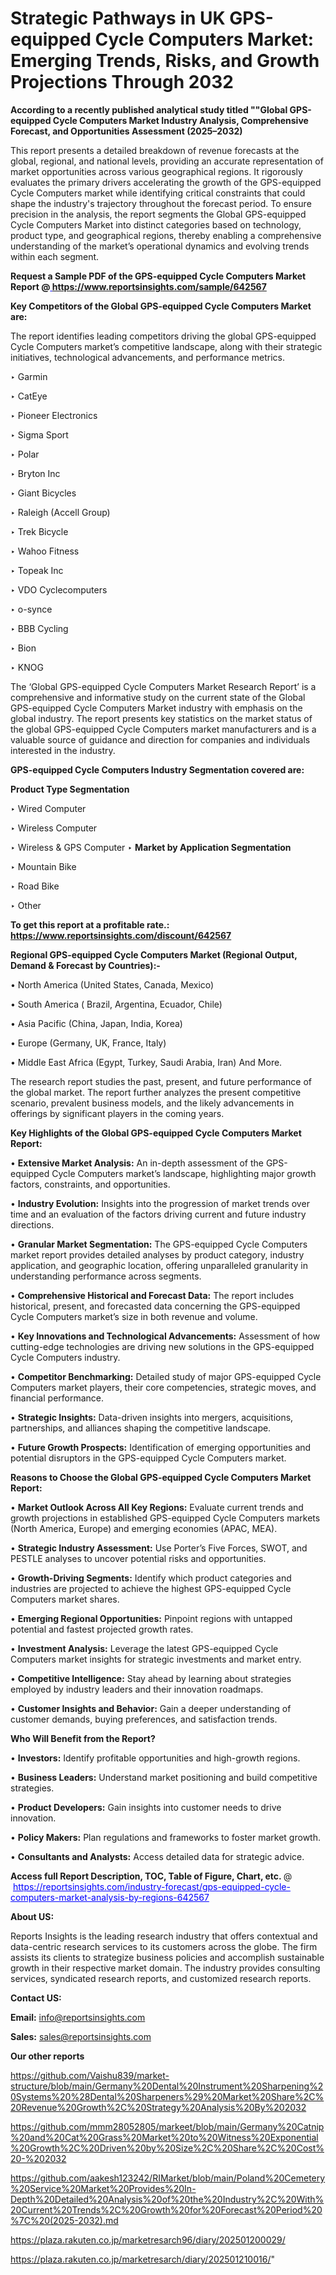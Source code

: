 # Strategic Pathways in UK GPS-equipped Cycle Computers Market: Emerging Trends, Risks, and Growth Projections Through 2032

<strong>According to a recently published analytical study titled ""Global GPS-equipped Cycle Computers Market Industry Analysis, Comprehensive Forecast, and Opportunities Assessment (2025–2032)</strong>

This report presents a detailed breakdown of revenue forecasts at the global, regional, and national levels, providing an accurate representation of market opportunities across various geographical regions. It rigorously evaluates the primary drivers accelerating the growth of the GPS-equipped Cycle Computers market while identifying critical constraints that could shape the industry's trajectory throughout the forecast period. To ensure precision in the analysis, the report segments the Global GPS-equipped Cycle Computers Market into distinct categories based on technology, product type, and geographical regions, thereby enabling a comprehensive understanding of the market’s operational dynamics and evolving trends within each segment.

<strong>Request a Sample PDF of the GPS-equipped Cycle Computers Market Report </strong><strong>@<a href=https://www.reportsinsights.com/sample/642567 style=color:#0000ff;> https://www.reportsinsights.com/sample/642567</a></strong></font>

<strong>Key Competitors of the Global GPS-equipped Cycle Computers Market are:</strong>

The report identifies leading competitors driving the global GPS-equipped Cycle Computers market’s competitive landscape, along with their strategic initiatives, technological advancements, and performance metrics.

‣ Garmin

‣ CatEye

‣ Pioneer Electronics

‣ Sigma Sport

‣ Polar

‣ Bryton Inc

‣ Giant Bicycles

‣ Raleigh (Accell Group)

‣ Trek Bicycle

‣ Wahoo Fitness

‣ Topeak Inc

‣ VDO Cyclecomputers

‣ o-synce

‣ BBB Cycling

‣ Bion

‣ KNOG

The ‘Global GPS-equipped Cycle Computers Market Research Report’ is a comprehensive and informative study on the current state of the Global GPS-equipped Cycle Computers Market industry with emphasis on the global industry. The report presents key statistics on the market status of the global GPS-equipped Cycle Computers market manufacturers and is a valuable source of guidance and direction for companies and individuals interested in the industry.

<strong>GPS-equipped Cycle Computers Industry Segmentation covered are:</strong>

<strong>Product Type Segmentation</strong>

‣ Wired Computer

‣ Wireless Computer

‣ Wireless & GPS Computer
‣ 
<strong>Market by Application Segmentation</strong>

‣ Mountain Bike

‣ Road Bike

‣ Other

<strong>To get this report at a profitable rate.: <a href=https://www.reportsinsights.com/discount/642567 style=color:#0000ff;>https://www.reportsinsights.com/discount/642567</a></strong></font>

<strong>Regional GPS-equipped Cycle Computers Market (Regional Output, Demand &amp; Forecast by Countries):-</strong>

• North America (United States, Canada, Mexico)

• South America ( Brazil, Argentina, Ecuador, Chile)

• Asia Pacific (China, Japan, India, Korea)

• Europe (Germany, UK, France, Italy)

• Middle East Africa (Egypt, Turkey, Saudi Arabia, Iran) And More.

The research report studies the past, present, and future performance of the global market. The report further analyzes the present competitive scenario, prevalent business models, and the likely advancements in offerings by significant players in the coming years.

<strong>Key Highlights of the Global GPS-equipped Cycle Computers Market Report:</strong>

• <strong>Extensive Market Analysis:</strong> An in-depth assessment of the GPS-equipped Cycle Computers market’s landscape, highlighting major growth factors, constraints, and opportunities.

• <strong>Industry Evolution:</strong> Insights into the progression of market trends over time and an evaluation of the factors driving current and future industry directions.

• <strong>Granular Market Segmentation:</strong> The GPS-equipped Cycle Computers market report provides detailed analyses by product category, industry application, and geographic location, offering unparalleled granularity in understanding performance across segments.

• <strong>Comprehensive Historical and Forecast Data:</strong> The report includes historical, present, and forecasted data concerning the GPS-equipped Cycle Computers market’s size in both revenue and volume.

• <strong>Key Innovations and Technological Advancements:</strong> Assessment of how cutting-edge technologies are driving new solutions in the GPS-equipped Cycle Computers industry.

• <strong>Competitor Benchmarking:</strong> Detailed study of major GPS-equipped Cycle Computers market players, their core competencies, strategic moves, and financial performance.

• <strong>Strategic Insights:</strong> Data-driven insights into mergers, acquisitions, partnerships, and alliances shaping the competitive landscape.

• <strong>Future Growth Prospects:</strong> Identification of emerging opportunities and potential disruptors in the GPS-equipped Cycle Computers market.

<strong>Reasons to Choose the Global GPS-equipped Cycle Computers Market Report:</strong>

• <strong>Market Outlook Across All Key Regions:</strong> Evaluate current trends and growth projections in established GPS-equipped Cycle Computers markets (North America, Europe) and emerging economies (APAC, MEA).

• <strong>Strategic Industry Assessment:</strong> Use Porter’s Five Forces, SWOT, and PESTLE analyses to uncover potential risks and opportunities.

• <strong>Growth-Driving Segments:</strong> Identify which product categories and industries are projected to achieve the highest GPS-equipped Cycle Computers market shares.

• <strong>Emerging Regional Opportunities:</strong> Pinpoint regions with untapped potential and fastest projected growth rates.

• <strong>Investment Analysis:</strong> Leverage the latest GPS-equipped Cycle Computers market insights for strategic investments and market entry.

• <strong>Competitive Intelligence:</strong> Stay ahead by learning about strategies employed by industry leaders and their innovation roadmaps.

• <strong>Customer Insights and Behavior:</strong> Gain a deeper understanding of customer demands, buying preferences, and satisfaction trends.

<strong>Who Will Benefit from the Report?</strong>

• <strong>Investors:</strong> Identify profitable opportunities and high-growth regions.

• <strong>Business Leaders:</strong> Understand market positioning and build competitive strategies.

• <strong>Product Developers:</strong> Gain insights into customer needs to drive innovation.

• <strong>Policy Makers:</strong> Plan regulations and frameworks to foster market growth.

• <strong>Consultants and Analysts:</strong> Access detailed data for strategic advice.
</ul>
<strong>Access full Report Description, TOC, Table of Figure, Chart, etc. </strong>@  <a href=https://reportsinsights.com/industry-forecast/gps-equipped-cycle-computers-market-analysis-by-regions-642567 style=color:#0000ff;>https://reportsinsights.com/industry-forecast/gps-equipped-cycle-computers-market-analysis-by-regions-642567</a></font>

<strong><strong>About US</strong>:</strong>

Reports Insights is the leading research industry that offers contextual and data-centric research services to its customers across the globe. The firm assists its clients to strategize business policies and accomplish sustainable growth in their respective market domain. The industry provides consulting services, syndicated research reports, and customized research reports.

<strong>Contact US:</strong>

<p class=""""><b>Email:</b> <a href=mailto:info@reportsinsights.com>info@reportsinsights.com</a></p>
<p class=""""><b>Sales:</b> <a href=mailto:sales@reportsinsights.com>sales@reportsinsights.com</a></p>

<strong>Our other reports</strong>

<a href=https://github.com/Vaishu839/market-structure/blob/main/Germany%20Dental%20Instrument%20Sharpening%20Systems%20%28Dental%20Sharpeners%29%20Market%20Share%2C%20Revenue%20Growth%2C%20Strategy%20Analysis%20By%202032>https://github.com/Vaishu839/market-structure/blob/main/Germany%20Dental%20Instrument%20Sharpening%20Systems%20%28Dental%20Sharpeners%29%20Market%20Share%2C%20Revenue%20Growth%2C%20Strategy%20Analysis%20By%202032</a>

<a href=https://github.com/mmm28052805/markeet/blob/main/Germany%20Catnip%20and%20Cat%20Grass%20Market%20to%20Witness%20Exponential%20Growth%2C%20Driven%20by%20Size%2C%20Share%2C%20Cost%20-%202032>https://github.com/mmm28052805/markeet/blob/main/Germany%20Catnip%20and%20Cat%20Grass%20Market%20to%20Witness%20Exponential%20Growth%2C%20Driven%20by%20Size%2C%20Share%2C%20Cost%20-%202032</a>

<a href=https://github.com/aakesh123242/RIMarket/blob/main/Poland%20Cemetery%20Service%20Market%20Provides%20In-Depth%20Detailed%20Analysis%20of%20the%20Industry%2C%20With%20Current%20Trends%2C%20Growth%20for%20Forecast%20Period%20%7C%20(2025-2032).md>https://github.com/aakesh123242/RIMarket/blob/main/Poland%20Cemetery%20Service%20Market%20Provides%20In-Depth%20Detailed%20Analysis%20of%20the%20Industry%2C%20With%20Current%20Trends%2C%20Growth%20for%20Forecast%20Period%20%7C%20(2025-2032).md</a>

<a href=https://plaza.rakuten.co.jp/marketresarch96/diary/202501200029/>https://plaza.rakuten.co.jp/marketresarch96/diary/202501200029/</a>

<a href=https://plaza.rakuten.co.jp/marketresarch/diary/202501210016/>https://plaza.rakuten.co.jp/marketresarch/diary/202501210016/</a>"

